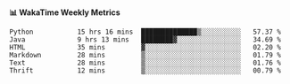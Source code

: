 **:bar_chart: WakaTime Weekly Metrics**

<!--START_SECTION:waka-->

```text
Python           15 hrs 16 mins  ██████████████▒░░░░░░░░░░   57.37 %
Java             9 hrs 13 mins   ████████▓░░░░░░░░░░░░░░░░   34.69 %
HTML             35 mins         ▓░░░░░░░░░░░░░░░░░░░░░░░░   02.20 %
Markdown         28 mins         ▒░░░░░░░░░░░░░░░░░░░░░░░░   01.79 %
Text             28 mins         ▒░░░░░░░░░░░░░░░░░░░░░░░░   01.76 %
Thrift           12 mins         ▒░░░░░░░░░░░░░░░░░░░░░░░░   00.79 %
```

<!--END_SECTION:waka-->
